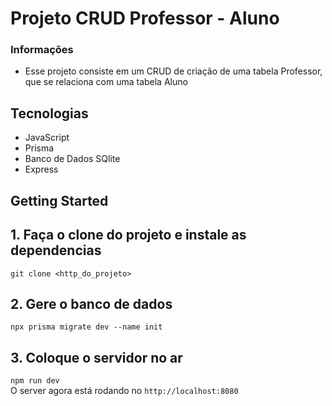 # Projeto CRUD Professor - Aluno

### Informações
  - Esse projeto consiste em um CRUD de criação de uma tabela Professor, que se relaciona com uma tabela Aluno
## Tecnologias
- JavaScript
- Prisma
- Banco de Dados SQlite
- Express


## Getting Started
## 1. Faça o clone do projeto e instale as dependencias
`git clone <http_do_projeto> `
## 2. Gere o banco de dados
`npx prisma migrate dev --name init `
## 3. Coloque o servidor no ar
`npm run dev` </br>
O server agora está rodando no `http://localhost:8080`
